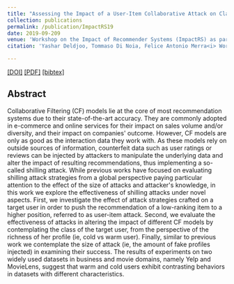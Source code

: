 ```yaml
---
title: "Assessing the Impact of a User-Item Collaborative Attack on Class of Users"
collection: publications
permalink: /publication/ImpactRS19
date: 2019-09-209
venue: 'Workshop on the Impact of Recommender Systems (ImpactRS) as part of ACM RecSys 2019'
citation: 'Yashar Deldjoo, Tommaso Di Noia, Felice Antonio Merra<i> Workshop on the Impact of Recommender Systems</i>.'

---
```



[[DOI]]() [[PDF]]()  [[bibtex]](https://github.com/yasdel/yasdel.github.io/tree/master/_publications/ImpactRS19.bib)


## Abstract

Collaborative Filtering (CF) models lie at the core of most recommendation systems due to their state-of-the-art accuracy. They are commonly adopted in e-commerce and online services for their impact on sales volume and/or diversity, and their impact on companies' outcome. However, CF models are only as good as the interaction data they work with. As these models rely on outside sources of information, counterfeit data such as user ratings or reviews can be injected by attackers to manipulate the underlying data and alter the impact of resulting recommendations, thus implementing a so-called shilling attack. While previous works have focused on evaluating shilling attack strategies from a global perspective paying particular attention to the effect of the size of attacks and attacker's knowledge, in this work we explore the effectiveness of shilling attacks under novel aspects. First, we investigate the effect of attack strategies crafted on a target user in order to push the recommendation of a low-ranking item to a higher position, referred to as user-item attack. Second, we evaluate the effectiveness of attacks in altering the impact of different CF models by contemplating the class of the target user, from the perspective of the richness of her profile (ie, cold vs warm user). Finally, similar to previous work we contemplate the size of attack (ie, the amount of fake profiles injected) in examining their success. The results of experiments on two widely used datasets in business and movie domains, namely Yelp and MovieLens, suggest that warm and cold users exhibit contrasting behaviors in datasets with different characteristics.
